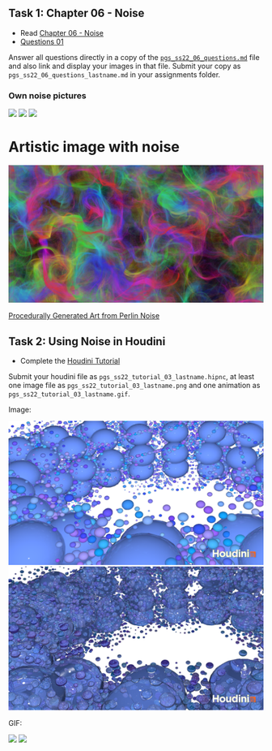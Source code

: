 ## Task 1: Chapter 06 - Noise

* Read [Chapter 06 - Noise](../../02_scripts/pgs_ss22_06_noise_script.md)
* [Questions 01](pgs_ss22_06_questions.md#chapter-06---noise)


Answer all questions directly in a copy of the [`pgs_ss22_06_questions.md`](pgs_ss22_06_questions.md) file and also link and display your images in that file. Submit your copy as `pgs_ss22_06_questions_lastname.md` in your assignments folder.

### Own noise pictures

<img src="img/pgs_ss22_questions_ka_schreiber_noise01.png" />

<img src="img/pgs_ss22_questions_ka_schreiber_noise02.png" />

<img src="img/pgs_ss22_questions_ka_schreiber_noise03.png" />

# Artistic image with noise

<img src="img/pgs_ss22_questions_ka_schreiber_noise04.png" />

[Procedurally Generated Art from Perlin Noise](https://www.tomesoftware.com/labs/procedurally-generated-art-perlin-noise/)

## Task 2: Using Noise in Houdini 

* Complete the [Houdini Tutorial](pgs_ss22_tutorial_03_noise.md)


Submit your houdini file as `pgs_ss22_tutorial_03_lastname.hipnc`, at least one image file as `pgs_ss22_tutorial_03_lastname.png` and one animation as `pgs_ss22_tutorial_03_lastname.gif`.

Image:

<img src="img/pgs_ss22_tutorial_03_ka_schreiber_lightPorcelain.png" />

<img src="img/pgs_ss22_tutorial_03_ka_schreiber_liquid.png" />

GIF:

<img src="img/pgs_ss22_tutorial_03_ka_schreiber_01.gif" />
<img src="img/pgs_ss22_tutorial_03_ka_schreiber_02.gif" />